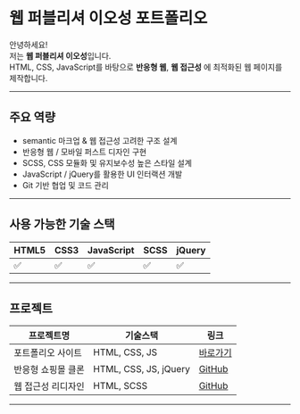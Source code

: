 # 웹 퍼블리셔 이오성 포트폴리오

안녕하세요!  
저는 **웹 퍼블리셔 이오성**입니다.  
HTML, CSS, JavaScript를 바탕으로 **반응형 웹**, **웹 접근성** 에 최적화된 웹 페이지를 제작합니다.

---

## 주요 역량

- semantic 마크업 & 웹 접근성 고려한 구조 설계
- 반응형 웹 / 모바일 퍼스트 디자인 구현
- SCSS, CSS 모듈화 및 유지보수성 높은 스타일 설계
- JavaScript / jQuery를 활용한 UI 인터랙션 개발
- Git 기반 협업 및 코드 관리

---

## 사용 가능한 기술 스택

| HTML5 | CSS3 | JavaScript | SCSS | jQuery |
|-------|------|------------|------|--------|
| ✅    | ✅   | ✅         | ✅   | ✅     |

---

## 프로젝트

| 프로젝트명 | 기술스택 | 링크 |
|------------|----------|------|
| 포트폴리오 사이트 | HTML, CSS, JS | [바로가기](https://yourportfolio.link) |
| 반응형 쇼핑몰 클론 | HTML, CSS, JS, jQuery | [GitHub](https://github.com/yourproject) |
| 웹 접근성 리디자인 | HTML, SCSS | [GitHub](https://github.com/yourproject) |

---
